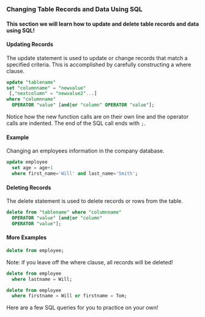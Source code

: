 ### Changing Table Records and Data Using SQL

#### This section we will learn how to update and delete table records and data using SQL!


#### Updating Records

The update statement is used to update or change records that match a specified criteria. This is accomplished by carefully constructing a where clause.

```SQL
update "tablename"
set "columnname" = "newvalue"
 [,"nextcolumn" = "newvalue2"...]
where "columnname"
  OPERATOR "value" [and|or "column" OPERATOR "value"];
```

Notice how the new function calls are on their own line and the operator calls are indented. The end of the SQL call ends with `;`.

#### Example
Changing an employees information in the company database.

```SQL
update employee
  set age = age+1
  where first_name='Will' and last_name='Smith';
```

#### Deleting Records

The delete statement is used to delete records or rows from the table.

```SQL
delete from "tablename" where "columnname"
  OPERATOR "value" [and|or "column"
  OPERATOR "value"];
```

#### More Examples

```SQL
delete from employee;
```
Note: if you leave off the where clause, all records will be deleted!

```SQL
delete from employee
  where lastname = Will;
```  

```SQL
delete from employee
  where firstname = Will or firstname = Tom;
```

Here are a few SQL queries for you to practice on your own!
